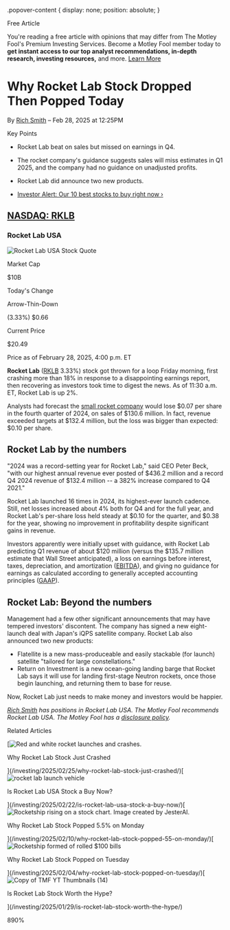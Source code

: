 .popover-content { display: none; position: absolute; }

Free Article[](#)

You're reading a free article with opinions that may differ from The Motley Fool's Premium Investing Services. Become a Motley Fool member today to **get instant access to our top analyst recommendations, in-depth research, investing resources,** and more. [Learn More](https://www.fool.com/mms/mark/op-free-tbox-art)

Why Rocket Lab Stock Dropped Then Popped Today
==============================================

By [Rich Smith](/author/1297/) – Feb 28, 2025 at 12:25PM

Key Points

*   Rocket Lab beat on sales but missed on earnings in Q4.
    
*   The rocket company's guidance suggests sales will miss estimates in Q1 2025, and the company had no guidance on unadjusted profits.
    
*   Rocket Lab did announce two new products.
    
*   [Investor Alert: Our 10 best stocks to buy right now ›](https://www.fool.com/mms/mark/e-sa-nonbbn-kp?aid=10969&source=isaedikp0000035)
    

[NASDAQ: RKLB](/quote/nasdaq/rklb/)
-----------------------------------

### Rocket Lab USA

![Rocket Lab USA Stock Quote](https://g.foolcdn.com/art/companylogos/mark/RKLB.png)

Market Cap

$10B

Today's Change

Arrow-Thin-Down

(3.33%) $0.66

Current Price

$20.49

Price as of February 28, 2025, 4:00 p.m. ET

**Rocket Lab** ([RKLB](/quote/nasdaq/rklb/) 3.33%) stock got thrown for a loop Friday morning, first crashing more than 18% in response to a disappointing earnings report, then recovering as investors took time to digest the news. As of 11:30 a.m. ET, Rocket Lab is up 2%.

Analysts had forecast the [small rocket company](https://www.fool.com/investing/stock-market/market-sectors/industrials/space-stocks/) would lose $0.07 per share in the fourth quarter of 2024, on sales of $130.6 million. In fact, revenue exceeded targets at $132.4 million, but the loss was bigger than expected: $0.10 per share.

Rocket Lab by the numbers
-------------------------

"2024 was a record-setting year for Rocket Lab," said CEO Peter Beck, "with our highest annual revenue ever posted of $436.2 million and a record Q4 2024 revenue of $132.4 million -- a 382% increase compared to Q4 2021."

Rocket Lab launched 16 times in 2024, its highest-ever launch cadence. Still, net losses increased about 4% both for Q4 and for the full year, and Rocket Lab's per-share loss held steady at $0.10 for the quarter, and $0.38 for the year, showing no improvement in profitability despite significant gains in revenue.

Investors apparently were initially upset with guidance, with Rocket Lab predicting Q1 revenue of about $120 million (versus the $135.7 million estimate that Wall Street anticipated), a loss on earnings before interest, taxes, depreciation, and amortization ([EBITDA](https://www.fool.com/investing/how-to-invest/stocks/ebitda/)), and giving no guidance for earnings as calculated according to generally accepted accounting principles ([GAAP](https://www.fool.com/investing/how-to-invest/stocks/generally-accepted-accounting-principles/)).

Rocket Lab: Beyond the numbers
------------------------------

Management had a few other significant announcements that may have tempered investors' discontent. The company has signed a new eight-launch deal with Japan's iQPS satellite company. Rocket Lab also announced two new products:

*   Flatellite is a new mass-produceable and easily stackable (for launch) satellite "tailored for large constellations."
*   Return on Investment is a new ocean-going landing barge that Rocket Lab says it will use for landing first-stage Neutron rockets, once those begin launching, and returning them to base for reuse.

Now, Rocket Lab just needs to make money and investors would be happier.

_[Rich Smith](https://www.fool.com/author/1297/) has positions in Rocket Lab USA. The Motley Fool recommends Rocket Lab USA. The Motley Fool has a [disclosure policy](https://www.fool.com/legal/fool-disclosure-policy/)._

Related Articles

[![Red and white rocket launches and crashes.](https://g.foolcdn.com/image/?url=https%3A%2F%2Fg.foolcdn.com%2Feditorial%2Fimages%2F808972%2Fred-and-white-rocket-launches-and-crashes.jpg&op=resize&w=92&h=52)

Why Rocket Lab Stock Just Crashed

](/investing/2025/02/25/why-rocket-lab-stock-just-crashed/)[![rocket lab launch vehicle](https://g.foolcdn.com/image/?url=https%3A%2F%2Fg.foolcdn.com%2Feditorial%2Fimages%2F808234%2Frocket-lab-launch-vehicle.jpg&op=resize&w=92&h=52)

Is Rocket Lab USA Stock a Buy Now?

](/investing/2025/02/22/is-rocket-lab-usa-stock-a-buy-now/)[![Rocketship rising on a stock chart. Image created by JesterAI.](https://g.foolcdn.com/image/?url=https%3A%2F%2Fg.foolcdn.com%2Feditorial%2Fimages%2F807128%2Frocketship-rising-on-a-stock-chart-image-created-by-jesterai.png&op=resize&w=92&h=52)

Why Rocket Lab Stock Popped 5.5% on Monday

](/investing/2025/02/10/why-rocket-lab-stock-popped-55-on-monday/)[![Rocketship formed of rolled $100 bills](https://g.foolcdn.com/image/?url=https%3A%2F%2Fg.foolcdn.com%2Feditorial%2Fimages%2F806392%2Frocketship-formed-of-rolled-100-bills.jpg&op=resize&w=92&h=52)

Why Rocket Lab Stock Popped on Tuesday

](/investing/2025/02/04/why-rocket-lab-stock-popped-on-tuesday/)[![Copy of TMF YT Thumbnails (14)](https://g.foolcdn.com/image/?url=https%3A%2F%2Fg.foolcdn.com%2Feditorial%2Fimages%2F805576%2Fcopy-of-tmf-yt-thumbnails-14.png&op=resize&w=92&h=52)

Is Rocket Lab Stock Worth the Hype?

](/investing/2025/01/29/is-rocket-lab-stock-worth-the-hype/)

890%